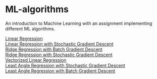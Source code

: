 # ML-algorithms
An introduction to Machine Learning with an assignment implementing different ML algorithms.

[Linear Regression](https://github.com/anand-parth/ML-algorithms/blob/master/Q1.py)</br>
[Linear Regression with Stochastic Gradient Descent](https://github.com/anand-parth/ML-algorithms/blob/master/Q2.py)</br>
[Ridge Regression with Batch Gradient Descent](https://github.com/anand-parth/ML-algorithms/blob/master/Q3_bgd.py)</br>
[Ridge Regression with Stochastic Gradient Descent](https://github.com/anand-parth/ML-algorithms/blob/master/Q3_sgd.py)</br>
[Vectorized Linear Regression](https://github.com/anand-parth/ML-algorithms/blob/master/Q4.py)</br>
[Least Angle Regression with Stochastic Gradient Descent](https://github.com/anand-parth/ML-algorithms/blob/master/Q5_bgd.py)</br>
[Least Angle Regression with Batch Gradient Descent](https://github.com/anand-parth/ML-algorithms/blob/master/Q5_sgd.py)</br>
